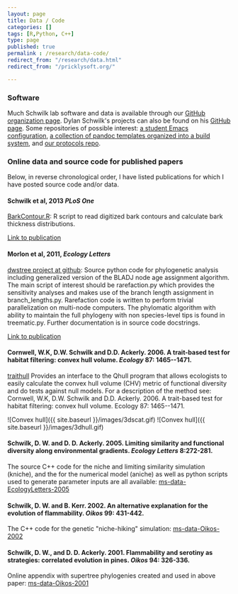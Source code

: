 ```yaml
---
layout: page
title: Data / Code
categories: []
tags: [R,Python, C++]
type: page
published: true
permalink : /research/data-code/
redirect_from: "/research/data.html"
redirect_from: "/pricklysoft.org/"

---
```

### Software ###

Much Schwilk lab software and data is available through our [GitHub organization page][schwilklab-github]. Dylan Schwilk's projects can also be found on his [GitHub page][schwilk-github]. Some repositories of possible interest: [a student Emacs configuration][emacs-ss], [a collection of pandoc templates organized into a build system][pandoc-build-system], and [our protocols repo][protocols].

### Online data and source code for published papers  ###

Below, in reverse chronological order, I have listed publications for which I have posted source code and/or data.

#### Schwilk et al, 2013 *PLoS One* ####

[BarkContour.R][BarkContour]: R script to read digitized bark contours and calculate bark thickness distributions.

[Link to publication][Schwilk-etal-2013]

#### Morlon et al, 2011, *Ecology Letters* ####

[dwstree project at github][dwstree]: Source python code for phylogenetic analysis including generalized version of the BLADJ node age assignment algorithm. The main script of interest should be rarefaction.py which provides the sensitivity analyses and makes use of the branch length assignment in branch_lengths.py. Rarefaction code is written to perform trivial parallelization on multi-node computers. The phylomatic algorithm with ability to maintain the full phylogeny with non species-level tips is found in treematic.py. Further documentation is in source code docstrings.

[Link to publication][Morlon-etal-2011]

#### Cornwell, W.K, D.W. Schwilk and D.D. Ackerly. 2006. A trait-based test for habitat filtering: convex hull volume. *Ecology* 87: 1465--1471. ####

[traithull][traithull] Provides an interface to the Qhull program that allows ecologists to easily calculate the convex hull volume (CHV) metric of functional diversity and do tests against null models. For a description of the method see: Cornwell, W.K, D.W. Schwilk and D.D. Ackerly. 2006. A trait-based test for habitat filtering: convex hull volume. Ecology 87: 1465--1471.

![Convex hull]({{ site.baseurl }}/images/3dscat.gif)
![Convex hull]({{ site.baseurl }}/images/3dhull.gif)


#### Schwilk, D. W. and D. D. Ackerly. 2005. Limiting similarity and functional diversity along environmental gradients. <i>Ecology Letters</i> 8:272-281. ####

The source C++ code for the niche and limiting similarity simulation (kniche), and the for the numerical model (aniche) as well as python scripts used to generate parameter inputs are all available: [ms-data-EcologyLetters-2005][kniche-aniche]

#### Schwilk, D. W. and B. Kerr. 2002. An alternative explanation for the evolution of flammability. <i>Oikos</i> 99: 431-442. ####

The C++ code for the genetic "niche-hiking" simulation: [ms-data-Oikos-2002][niche-hike]

#### Schwilk, D. W., and D. D. Ackerly. 2001. Flammability and serotiny as strategies: correlated evolution in pines. <i>Oikos</i> 94: 326-336. ####

Online appendix with supertree phylogenies created and used in above paper: [ms-data-Oikos-2001][Oikos-2001]


[schwilklab-github]: https://github.com/schwilklab
[schwilk-github]: https://github.com/dschwilk
[emacs-ss]: https://github.com/schwilklab/emacs-starter
[pandoc-build-system]: https://github.com/schwilklab/pandoc-build-system
[protocols]: https://github.com/schwilklab/protocols
[dwstree]: https://github.com/dschwilk/dwstree
[BarkContour]: https://github.com/schwilklab/bark-contour
[Schwilk-etal-2013]: http://www.plosone.org/article/info%3Adoi%2F10.1371%2Fjournal.pone.0079285
[traithull]: https://github.com/dschwilk/traithull
[Morlon-etal-2011]: http://onlinelibrary.wiley.com/doi/10.1111/j.1461-0248.2010.01563.x/abstract
[kniche-aniche]: https://github.com/dschwilk/ms-data-EcologyLetters-2005
[niche-hike]: https://github.com/dschwilk/ms-data-Oikos-2002
[Oikos-2001]: https://github.com/dschwilk/ms-data-Oikos-2001
